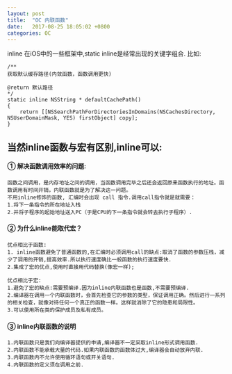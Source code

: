 ```yaml
---
layout: post
title:  "OC 内联函数"
date:   2017-08-25 18:05:02 +0800
categories: OC
---
```


inline 在iOS中的一些框架中,static inline是经常出现的关键字组合.
比如: 
```
/**
获取默认缓存路径(内敛函数，函数调用更快)

@return 默认路径
*/
static inline NSString * defaultCachePath()
{
    return [[NSSearchPathForDirectoriesInDomains(NSCachesDirectory, NSUserDomainMask, YES) firstObject] copy];
}
```

## 当然inline函数与宏有区别,inline可以:

#### ① 解决函数调用效率的问题:
```
函数之间调用，是内存地址之间的调用，当函数调用完毕之后还会返回原来函数执行的地址。函数调用有时间开销，内联函数就是为了解决这一问题。
不用inline修饰的函数, 汇编时会出现 call 指令.调用call指令就是就需要：
1.将下一条指令的所在地址入栈
2.并将子程序的起始地址送入PC（于是CPU的下一条指令就会转去执行子程序）.
```
#### ② 为什么inline能取代宏？
```
优点相比于函数:
1. inline函数避免了普通函数的,在汇编时必须调用call的缺点:取消了函数的参数压栈，减少了调用的开销,提高效率.所以执行速度确比一般函数的执行速度要快.
2.集成了宏的优点,使用时直接用代码替换(像宏一样);

优点相比于宏:
1.避免了宏的缺点:需要预编译.因为inline内联函数也是函数,不需要预编译.
2.编译器在调用一个内联函数时，会首先检查它的参数的类型，保证调用正确。然后进行一系列的相关检查，就像对待任何一个真正的函数一样。这样就消除了它的隐患和局限性。
3.可以使用所在类的保护成员及私有成员。
```
#### ③ inline内联函数的说明
```
1.内联函数只是我们向编译器提供的申请,编译器不一定采取inline形式调用函数.
2.内联函数不能承载大量的代码.如果内联函数的函数体过大,编译器会自动放弃内联.
3.内联函数内不允许使用循环语句或开关语句.
4.内联函数的定义须在调用之前.
```
